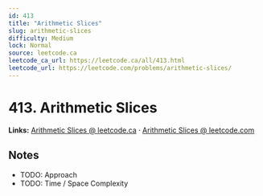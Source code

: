 ```yaml
--- 
id: 413
title: "Arithmetic Slices"
slug: arithmetic-slices
difficulty: Medium
lock: Normal
source: leetcode.ca
leetcode_ca_url: https://leetcode.ca/all/413.html
leetcode_url: https://leetcode.com/problems/arithmetic-slices/
---
```


# 413. Arithmetic Slices

**Links:** [Arithmetic Slices @ leetcode.ca](https://leetcode.ca/all/413.html) · [Arithmetic Slices @ leetcode.com](https://leetcode.com/problems/arithmetic-slices/)

## Notes
- TODO: Approach
- TODO: Time / Space Complexity
